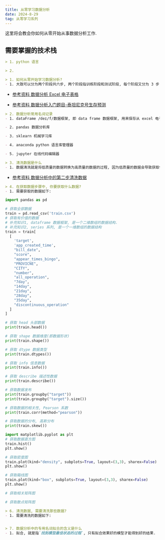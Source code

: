 ```yaml
---
title: 从零学习数据分析
date: 2024-8-29
tag: 从零学习系列
---
```

这里将会教会你如何从零开始从事数据分析工作.

## 需要掌握的技术栈
``` md
> 1. python 语言

> 2. 
```

``` md
> 1. 如何从零开始学习数据分析?
- 1. 大致可以分为两个阶段共六步, 两个阶段指训练阶段和测试阶段, 每个阶段又分为 3 步, 即获取数据(获取全部数据), 清洗数据(增量清洗, 减量清洗), 和分析数据(获取特征变量和目标变量, 利用模型机械训练, 交叉验证模型 score 得分).
```
- [参考资料 数据分析 Excel 电子表格](https://www.bilibili.com/video/BV14K4y1h7p3/?spm_id_from=333.337.search-card.all.click&vd_source=d8f1a92a6819b609cd269c666021ba71)

- [参考资料 数据分析入门题目-泰坦尼克号生存预测](https://blog.csdn.net/s_m_c/article/details/112653259)

``` md
> 2. 数据分析常用名词记录
- 1. dataFrame /deɪ/f/数据框架, 即 data frame 数据框架, 用来保存从 excel 电子表格所读取的数据.

- 2. pandas 数据分析库

- 3. sklearn 机械学习库

- 4. anaconda python 语言库管理器

- 5. jupyter 在线代码编辑器
```

``` md
> 3. 清洗数据是什么
- 1. 数据清洗就是将低质量的数据转换为高质量的数据的过程, 因为低质量的数据会导致获取低质量的分析结果和挖掘结果.
```
- [参考资料 数据分析中的第二步清洗数据](https://www.bilibili.com/video/BV1qb411M7ew/?spm_id_from=333.337.search-card.all.click&vd_source=d8f1a92a6819b609cd269c666021ba71)

``` md
> 4. 在获取数据步骤中, 你要获取什么数据?
- 1. 需要获取的数据如下:
```
``` python
import pandas as pd

# 获取全部数据
train = pd.read_csv('train.csv')
# 获取有价值的数据
# 补充知识1, dataframe 数据框架, 是一个二维数组的数据结构. 
# 补充知识2, series 系列, 是一个一维数组的数据结构
train = train[
  [
    'target', 
    'app_created_time', 
    "bill_date", 
    "score", 
    "appear_times_bingo", 
    "PROVICNE", 
    "CITY", 
    "number", 
    "all_operation", 
    "7day", 
    "14day", 
    "21day", 
    "28day", 
    "35day", 
    "discontinuous_operation"
  ]
]

# 获取 head 头部数据
print(train.head())

# 获取 shape 数据维度(即数据形状)
print(train.shape())

# 获取 dtype 数据类型
print(train.dtypes())

# 获取 info 信息数据
print(train.info())

# 获取 describe 描述性数据
print(train.describe())

# 获取数据发布
print(train.groupby("target"))
print(train.groupby("target").size())

# 获取数据的相关性, Pearson 系数
print(train.corr(method="pearson"))

# 获取数据的分布, 高斯分布
print(train.skew())

import matplotlib.pyplot as plt
# 获取数据直方图
train.hist()
plt.show()

# 获取密度图
train.plot(kind="density", subplots=True, layout=(3,3), sharex=False)
plt.show()

# 获取箱线图
train.plot(kind="box", subplots=True, layout=(3,3), sharex=False)
plt.show()

# 获取相关矩阵图

# 获取散点矩阵图

```

``` md
> 6. 清洗数据, 需要清洗那些数据?
- 1. 需要清洗的数据如下:
```
``` python

```

``` md
> 7. 数据分析中的专用名词拟合的含义是什么
- 1. 拟合, 就是指`找到模型最佳状态的过程`, 只有拟合效果好的模型才能得到好的结果.
```
